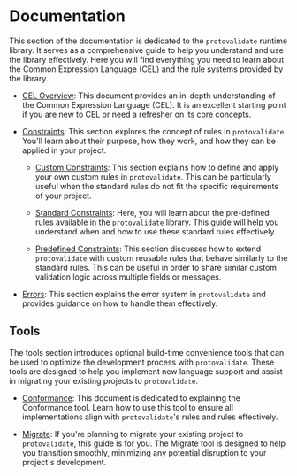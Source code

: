 # Documentation

This section of the documentation is dedicated to the `protovalidate` runtime
library. It serves as a comprehensive guide to help you understand and use the
library effectively. Here you will find everything you need to learn about the
Common Expression Language (CEL) and the rule systems provided by the
library.

- [CEL Overview](cel.md): This document provides an in-depth understanding of
  the Common Expression Language (CEL). It is an excellent starting point if you
  are new to CEL or need a refresher on its core concepts.

- [Constraints](rules.md): This section explores the concept of
  rules in `protovalidate`. You'll learn about their purpose, how they
  work,
  and how they can be applied in your project.

    - [Custom Constraints](custom-rules.md): This section explains how to
      define and apply your own custom rules in `protovalidate`. This can
      be
      particularly useful when the standard rules do not fit the specific
      requirements of your project.

    - [Standard Constraints](standard-rules.md): Here, you will learn
      about the pre-defined rules available in the `protovalidate`
      library.
      This guide will help you understand when and how to use these standard
      rules effectively.

    - [Predefined Constraints](predefined-rules.md): This section
      discusses how to extend `protovalidate` with custom reusable rules that
      behave similarly to the standard rules. This can be useful in order
      to share similar custom validation logic across multiple fields or
      messages.

- [Errors](errors.md): This section explains the error system in `protovalidate`
  and provides guidance on how to handle them effectively.

## Tools

The tools section introduces optional build-time convenience tools that can be
used to optimize the development process with `protovalidate`. These tools are
designed to help you implement new language support and assist in migrating your
existing projects to `protovalidate`.

- [Conformance](conformance.md): This document is dedicated to explaining the
  Conformance tool. Learn how to use this tool to ensure all implementations
  align with `protovalidate`'s rules and rules effectively.

- [Migrate][migrate]: If you're planning to migrate your existing project to
  `protovalidate`, this guide is for you. The Migrate tool is designed to help
  you transition smoothly, minimizing any potential disruption to your project's
  development.

[migrate]: https://buf.build/docs/migration-guides/migrate-from-protoc-gen-validate/
